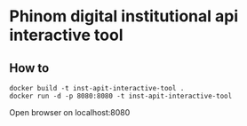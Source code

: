 # Phinom digital institutional api interactive tool

## How to

```
docker build -t inst-apit-interactive-tool . 
docker run -d -p 8080:8080 -t inst-apit-interactive-tool
```

Open browser on localhost:8080